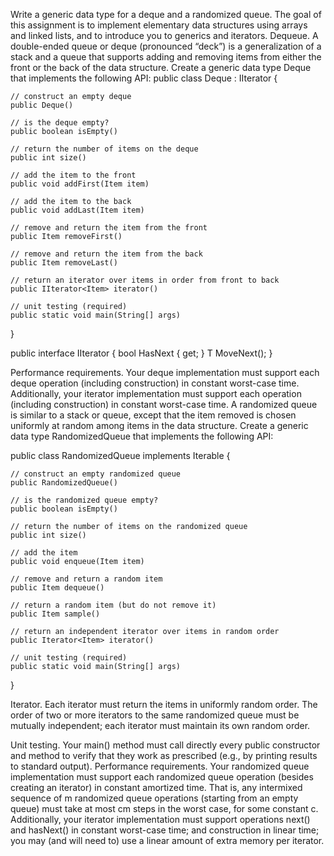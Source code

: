 Write a generic data type for a deque and a randomized queue. The goal of this assignment is to implement elementary data structures using arrays and linked lists, and to introduce you to generics and iterators.
Dequeue. A double-ended queue or deque (pronounced “deck”) is a generalization of a stack and a queue that supports adding and removing items from either the front or the back of the data structure. Create a generic data type Deque that implements the following API:
public class Deque<Item> : IIterator<Item> {

    // construct an empty deque
    public Deque()

    // is the deque empty?
    public boolean isEmpty()

    // return the number of items on the deque
    public int size()

    // add the item to the front
    public void addFirst(Item item)

    // add the item to the back
    public void addLast(Item item)

    // remove and return the item from the front
    public Item removeFirst()

    // remove and return the item from the back
    public Item removeLast()

    // return an iterator over items in order from front to back
    public IIterator<Item> iterator()

    // unit testing (required)
    public static void main(String[] args)

}

public interface IIterator<T>
{
    bool HasNext { get; }
    T MoveNext();
}


Performance requirements.  Your deque implementation must support each deque operation (including construction) in constant worst-case time. Additionally, your iterator implementation must support each operation (including construction) in constant worst-case time.
 A randomized queue is similar to a stack or queue, except that the item removed is chosen uniformly at random among items in the data structure. Create a generic data type RandomizedQueue that implements the following API:

public class RandomizedQueue<Item> implements Iterable<Item> {

    // construct an empty randomized queue
    public RandomizedQueue()

    // is the randomized queue empty?
    public boolean isEmpty()

    // return the number of items on the randomized queue
    public int size()

    // add the item
    public void enqueue(Item item)

    // remove and return a random item
    public Item dequeue()

    // return a random item (but do not remove it)
    public Item sample()

    // return an independent iterator over items in random order
    public Iterator<Item> iterator()

    // unit testing (required)
    public static void main(String[] args)

}

Iterator.  Each iterator must return the items in uniformly random order. The order of two or more iterators to the same randomized queue must be mutually independent; each iterator must maintain its own random order.

Unit testing.  Your main() method must call directly every public constructor and method to verify that they work as prescribed (e.g., by printing results to standard output).
Performance requirements.  Your randomized queue implementation must support each randomized queue operation (besides creating an iterator) in constant amortized time. That is, any intermixed sequence of m randomized queue operations (starting from an empty queue) must take at most cm steps in the worst case, for some constant c. Additionally, your iterator implementation must support operations next() and hasNext() in constant worst-case time; and construction in linear time; you may (and will need to) use a linear amount of extra memory per iterator.